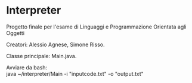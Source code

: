 # Interpreter
Progetto finale per l'esame di Linguaggi e Programmazione Orientata agli Oggetti 

Creatori:  Alessio Agnese, Simone Risso.

Classe principale: Main.java.

Avviare da bash:  
java ~/interpreter/Main -i "inputcode.txt" -o "output.txt" 

